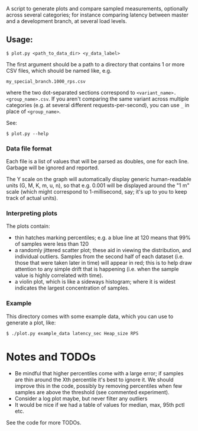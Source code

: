 A script to generate plots and compare sampled measurements, optionally across
several categories; for instance comparing latency between master and a
development branch, at several load levels.

## Usage:

    $ plot.py <path_to_data_dir> <y_data_label>

The first argument should be a path to a directory that contains 1 or more CSV
files, which should be named like, e.g.

    my_special_branch.1000_rps.csv

where the two dot-separated sections correspond to `<variant_name>.<group_name>.csv`.
If you aren't comparing the same variant across multiple categories (e.g. at
several different requests-per-second), you can use `_` in place of
`<group_name>`. 

See:

    $ plot.py --help

### Data file format

Each file is a list of values that will be parsed as doubles, one for each
line. Garbage will be ignored and reported.

The Y scale on the graph will automatically display generic human-readable
units (G, M, K, m, u, n), so that e.g. 0.001 will be displayed around the "1 m"
scale (which might correspond to 1-millisecond, say; it's up to you to keep
track of actual units).

### Interpreting plots

The plots contain:
- thin hatches marking percentiles; e.g. a blue line at 120 means that 99% of samples were less than 120
- a randomly jittered scatter plot; these aid in viewing the distribution, and
  individual outliers. Samples from the second half of each dataset (i.e. those
  that were taken later in time) will appear in red; this is to help draw
  attention to any simple drift that is happening (i.e. when the sample value
  is highly correlated with time).
- a violin plot, which is like a sideways histogram; where it is widest
  indicates the largest concentration of samples.

### Example

This directory comes with some example data, which you can use to generate a plot, like:

    $ ./plot.py example_data latency_sec Heap_size RPS

# Notes and TODOs

- Be mindful that higher percentiles come with a large error; if samples are
  thin around the Xth percentile it's best to ignore it. We should improve this
  in the code, possibly by removing percentiles when few samples are above the
  threshold (see commented experiment).
- Consider a log plot maybe, but never filter any outliers
- It would be nice if we had a table of values for median, max, 95th pctl etc.

See the code for more TODOs.
